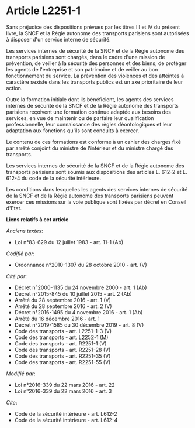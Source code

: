 # Article L2251-1

Sans préjudice des dispositions prévues par les titres III et IV du présent livre, la SNCF et la Régie autonome des
transports parisiens sont autorisées à disposer d'un service interne de sécurité. 

Les services internes de sécurité de la SNCF et de la Régie autonome des transports parisiens sont chargés, dans le cadre
d'une mission de prévention, de veiller à la sécurité des personnes et des biens, de protéger les agents de l'entreprise et
son patrimoine et de veiller au bon fonctionnement du service. La prévention des violences et des atteintes à caractère
sexiste dans les transports publics est un axe prioritaire de leur action. 

Outre la formation initiale dont ils bénéficient, les agents des services internes de sécurité de la SNCF et de la Régie
autonome des transports parisiens reçoivent une formation continue adaptée aux besoins des services, en vue de maintenir ou
de parfaire leur qualification professionnelle, leur connaissance des règles déontologiques et leur adaptation aux fonctions
qu'ils sont conduits à exercer. 

Le contenu de ces formations est conforme à un cahier des charges fixé par arrêté conjoint du ministre de l'intérieur et du
ministre chargé des transports.

Les services internes de sécurité de la SNCF et de la Régie autonome des transports parisiens sont soumis aux dispositions
des articles L. 612-2 et L. 612-4 du code de la sécurité intérieure. 

Les conditions dans lesquelles les agents des services internes de sécurité de la SNCF et de la Régie autonome des transports
parisiens peuvent exercer ces missions sur la voie publique sont fixées par décret en Conseil d'Etat.

**Liens relatifs à cet article**

_Anciens textes_:

  - Loi n°83-629 du 12 juillet 1983 - art. 11-1 (Ab)

_Codifié par_:

  - Ordonnance n°2010-1307 du 28 octobre 2010 - art. (V)

_Cité par_:

  - Décret n°2000-1135 du 24 novembre 2000 - art. 1 (Ab)
  - Décret n°2015-845 du 10 juillet 2015 - art. 2 (Ab)
  - Arrêté du 28 septembre 2016 - art. 1 (V)
  - Arrêté du 28 septembre 2016 - art. 2 (V)
  - Décret n°2016-1495 du 4 novembre 2016 - art. 1 (Ab)
  - Arrêté du 16 décembre 2016 - art. 1
  - Décret n°2019-1585 du 30 décembre 2019 - art. 8 (V)
  - Code des transports - art. L2251-1-3 (V)
  - Code des transports - art. L2252-1 (M)
  - Code des transports - art. R2251-1 (V)
  - Code des transports - art. R2251-28 (V)
  - Code des transports - art. R2251-35 (V)
  - Code des transports - art. R2251-55 (V)

_Modifié par_:

  - Loi n°2016-339 du 22 mars 2016 - art. 22
  - Loi n°2016-339 du 22 mars 2016 - art. 3

_Cite_:

  - Code de la sécurité intérieure - art. L612-2
  - Code de la sécurité intérieure - art. L612-4
